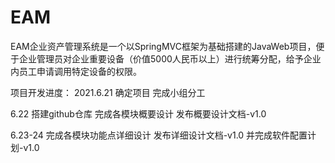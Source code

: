 # EAM

EAM企业资产管理系统是一个以SpringMVC框架为基础搭建的JavaWeb项目，便于企业管理员对企业重要设备（价值5000人民币以上）进行统筹分配，给予企业内员工申请调用特定设备的权限。

项目开发进度：
2021.6.21 确定项目 完成小组分工

6.22 搭建github仓库 完成各模块概要设计 发布概要设计文档-v1.0

6.23-24 完成各模块功能点详细设计 发布详细设计文档-v1.0 并完成软件配置计划-v1.0

